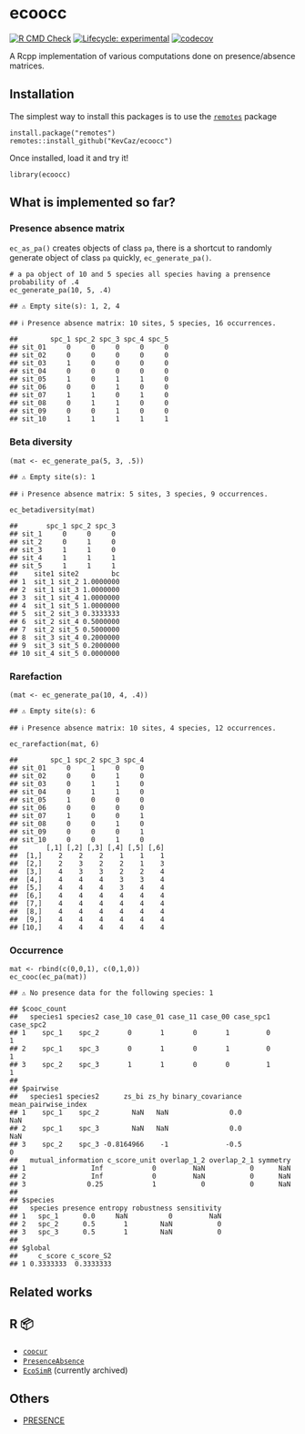 # ecoocc

[![R CMD
Check](https://github.com/KevCaz/ecoocc/actions/workflows/R-CMD-check.yaml/badge.svg)](https://github.com/KevCaz/ecoocc/actions/workflows/R-CMD-check.yaml)
[![Lifecycle:
experimental](https://img.shields.io/badge/lifecycle-experimental-orange.svg)](https://www.tidyverse.org/lifecycle/#experimental)
[![codecov](https://codecov.io/gh/KevCaz/ecoocc/branch/master/graph/badge.svg?token=PahZ2gKXl2)](https://codecov.io/gh/KevCaz/ecoocc)

A Rcpp implementation of various computations done on presence/absence
matrices.

## Installation

The simplest way to install this packages is to use the
[`remotes`](https://CRAN.R-project.org/package=remotes) package

    install.package("remotes")
    remotes::install_github("KevCaz/ecoocc")

Once installed, load it and try it!

    library(ecoocc)

## What is implemented so far?

### Presence absence matrix

`ec_as_pa()` creates objects of class `pa`, there is a shortcut to
randomly generate object of class `pa` quickly, `ec_generate_pa()`.

    # a pa object of 10 and 5 species all species having a prensence probability of .4
    ec_generate_pa(10, 5, .4)

    ## ⚠ Empty site(s): 1, 2, 4

    ## ℹ Presence absence matrix: 10 sites, 5 species, 16 occurrences.

    ##        spc_1 spc_2 spc_3 spc_4 spc_5
    ## sit_01     0     0     0     0     0
    ## sit_02     0     0     0     0     0
    ## sit_03     1     0     0     0     0
    ## sit_04     0     0     0     0     0
    ## sit_05     1     0     1     1     0
    ## sit_06     0     0     1     0     0
    ## sit_07     1     1     0     1     0
    ## sit_08     0     1     1     0     0
    ## sit_09     0     0     1     0     0
    ## sit_10     1     1     1     1     1

### Beta diversity

    (mat <- ec_generate_pa(5, 3, .5))

    ## ⚠ Empty site(s): 1

    ## ℹ Presence absence matrix: 5 sites, 3 species, 9 occurrences.

    ec_betadiversity(mat)

    ##       spc_1 spc_2 spc_3
    ## sit_1     0     0     0
    ## sit_2     0     1     0
    ## sit_3     1     1     0
    ## sit_4     1     1     1
    ## sit_5     1     1     1
    ##    site1 site2        bc
    ## 1  sit_1 sit_2 1.0000000
    ## 2  sit_1 sit_3 1.0000000
    ## 3  sit_1 sit_4 1.0000000
    ## 4  sit_1 sit_5 1.0000000
    ## 5  sit_2 sit_3 0.3333333
    ## 6  sit_2 sit_4 0.5000000
    ## 7  sit_2 sit_5 0.5000000
    ## 8  sit_3 sit_4 0.2000000
    ## 9  sit_3 sit_5 0.2000000
    ## 10 sit_4 sit_5 0.0000000

### Rarefaction

    (mat <- ec_generate_pa(10, 4, .4))

    ## ⚠ Empty site(s): 6

    ## ℹ Presence absence matrix: 10 sites, 4 species, 12 occurrences.

    ec_rarefaction(mat, 6)

    ##        spc_1 spc_2 spc_3 spc_4
    ## sit_01     0     1     0     0
    ## sit_02     0     0     1     0
    ## sit_03     0     1     1     0
    ## sit_04     0     1     1     0
    ## sit_05     1     0     0     0
    ## sit_06     0     0     0     0
    ## sit_07     1     0     0     1
    ## sit_08     0     0     1     0
    ## sit_09     0     0     0     1
    ## sit_10     0     0     1     0
    ##       [,1] [,2] [,3] [,4] [,5] [,6]
    ##  [1,]    2    2    2    1    1    1
    ##  [2,]    2    3    2    2    1    3
    ##  [3,]    4    3    3    2    2    4
    ##  [4,]    4    4    4    3    3    4
    ##  [5,]    4    4    4    3    4    4
    ##  [6,]    4    4    4    4    4    4
    ##  [7,]    4    4    4    4    4    4
    ##  [8,]    4    4    4    4    4    4
    ##  [9,]    4    4    4    4    4    4
    ## [10,]    4    4    4    4    4    4

### Occurrence

    mat <- rbind(c(0,0,1), c(0,1,0))
    ec_cooc(ec_pa(mat))

    ## ⚠ No presence data for the following species: 1

    ## $cooc_count
    ##   species1 species2 case_10 case_01 case_11 case_00 case_spc1 case_spc2
    ## 1    spc_1    spc_2       0       1       0       1         0         1
    ## 2    spc_1    spc_3       0       1       0       1         0         1
    ## 3    spc_2    spc_3       1       1       0       0         1         1
    ## 
    ## $pairwise
    ##   species1 species2      zs_bi zs_hy binary_covariance mean_pairwise_index
    ## 1    spc_1    spc_2        NaN   NaN               0.0                 NaN
    ## 2    spc_1    spc_3        NaN   NaN               0.0                 NaN
    ## 3    spc_2    spc_3 -0.8164966    -1              -0.5                   0
    ##   mutual_information c_score_unit overlap_1_2 overlap_2_1 symmetry
    ## 1                Inf            0         NaN           0      NaN
    ## 2                Inf            0         NaN           0      NaN
    ## 3               0.25            1           0           0      NaN
    ## 
    ## $species
    ##   species presence entropy robustness sensitivity
    ## 1   spc_1      0.0     NaN          0         NaN
    ## 2   spc_2      0.5       1        NaN           0
    ## 3   spc_3      0.5       1        NaN           0
    ## 
    ## $global
    ##     c_score c_score_S2
    ## 1 0.3333333  0.3333333

## Related works

## R :package:

-   [`coocur`](https://CRAN.R-project.org/package=cooccur)
-   [`PresenceAbsence`](https://CRAN.R-project.org/package=PresenceAbsence)
-   [`EcoSimR`](https://CRAN.R-project.org/package=EcoSimR) (currently
    archived)

## Others

-   [PRESENCE](https://www.mbr-pwrc.usgs.gov/software/doc/presence/presence.html)
